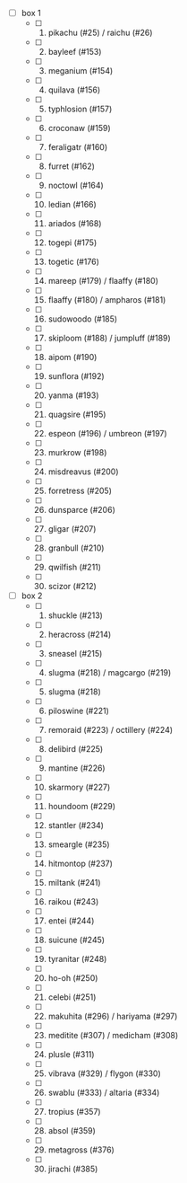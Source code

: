 - [ ] box 1
    - [ ] 1. pikachu (#25) / raichu (#26)
    - [ ] 2. bayleef (#153)
    - [ ] 3. meganium (#154)
    - [ ] 4. quilava (#156)
    - [ ] 5. typhlosion (#157)
    - [ ] 6. croconaw (#159)
    - [ ] 7. feraligatr (#160)
    - [ ] 8. furret (#162)
    - [ ] 9. noctowl (#164)
    - [ ] 10. ledian (#166)
    - [ ] 11. ariados (#168)
    - [ ] 12. togepi (#175)
    - [ ] 13. togetic (#176)
    - [ ] 14. mareep (#179) / flaaffy (#180)
    - [ ] 15. flaaffy (#180) / ampharos (#181)
    - [ ] 16. sudowoodo (#185)
    - [ ] 17. skiploom (#188) / jumpluff (#189)
    - [ ] 18. aipom (#190)
    - [ ] 19. sunflora (#192)
    - [ ] 20. yanma (#193)
    - [ ] 21. quagsire (#195)
    - [ ] 22. espeon (#196) / umbreon (#197)
    - [ ] 23. murkrow (#198)
    - [ ] 24. misdreavus (#200)
    - [ ] 25. forretress (#205)
    - [ ] 26. dunsparce (#206)
    - [ ] 27. gligar (#207)
    - [ ] 28. granbull (#210)
    - [ ] 29. qwilfish (#211)
    - [ ] 30. scizor (#212)
- [ ] box 2
    - [ ] 1. shuckle (#213)
    - [ ] 2. heracross (#214)
    - [ ] 3. sneasel (#215)
    - [ ] 4. slugma (#218) / magcargo (#219)
    - [ ] 5. slugma (#218)
    - [ ] 6. piloswine (#221)
    - [ ] 7. remoraid (#223) / octillery (#224)
    - [ ] 8. delibird (#225)
    - [ ] 9. mantine (#226)
    - [ ] 10. skarmory (#227)
    - [ ] 11. houndoom (#229)
    - [ ] 12. stantler (#234)
    - [ ] 13. smeargle (#235)
    - [ ] 14. hitmontop (#237)
    - [ ] 15. miltank (#241)
    - [ ] 16. raikou (#243)
    - [ ] 17. entei (#244)
    - [ ] 18. suicune (#245)
    - [ ] 19. tyranitar (#248)
    - [ ] 20. ho-oh (#250)
    - [ ] 21. celebi (#251)
    - [ ] 22. makuhita (#296) / hariyama (#297)
    - [ ] 23. meditite (#307) / medicham (#308)
    - [ ] 24. plusle (#311)
    - [ ] 25. vibrava (#329) / flygon (#330)
    - [ ] 26. swablu (#333) / altaria (#334)
    - [ ] 27. tropius (#357)
    - [ ] 28. absol (#359)
    - [ ] 29. metagross (#376)
    - [ ] 30. jirachi (#385)
